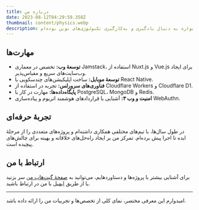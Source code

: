 ```yaml
---
title: درباره من
date: 2023-08-12T04:29:59.358Z
thumbnail: content/physics.webp
description: سلام! من علی زمانی هستم، توسعه‌دهندهٔ وب فول استک از تهران، ایران. با بیش از ۱۶ سال تجربه در حوزهٔ فناوری، به ویژه در توسعهٔ وب و اپلیکیشن‌های موبایل، همواره به دنبال یادگیری و به‌کارگیری تکنولوژی‌های نوین بوده‌ام.
---
```


## مهارت‌ها

- **توسعهٔ وب:** تخصص در معماری Jamstack، استفاده از Nuxt.js و Vue.js برای ایجاد وب‌سایت‌های سریع و مقیاس‌پذیر.
- **توسعهٔ موبایل:** ساخت اپلیکیشن‌های چندسکویی با React Native.
- **فناوری‌های سرورلس:** تجربه در استفاده از Cloudflare Workers و Cloudflare D1.
- **پایگاه‌داده‌ها:** مهارت در کار با PostgreSQL، MongoDB و Redis.
- **امنیت و وب ۳:** آشنایی با قراردادهای هوشمند اتریوم و پیاده‌سازی WebAuthn.

## تجربهٔ حرفه‌ای

در طول سال‌ها، با تیم‌های مختلفی همکاری داشته‌ام و پروژه‌های متعددی را از مرحلهٔ ایده تا اجرا پیش برده‌ام. تمرکز من بر ایجاد راه‌حل‌های خلاقانه و بهینه برای چالش‌های پیچیده است.

## ارتباط با من

برای آشنایی بیشتر با پروژه‌ها و دستاوردهایم، می‌توانید به [صفحهٔ گیت‌هاب من](https://github.com/mehotkhan) سر بزنید یا از طریق [ایمیل](mailto:sallam@alizemani.ir) با من در ارتباط باشید.

---

امیدوارم این معرفی مختصر، نمای کلی از تخصص‌ها و تجربیات من را ارائه داده باشد.
